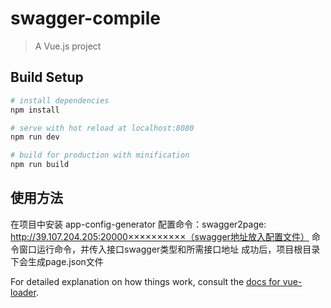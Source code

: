 # swagger-compile

> A Vue.js project

## Build Setup

``` bash
# install dependencies
npm install

# serve with hot reload at localhost:8080
npm run dev

# build for production with minification
npm run build
```
## 使用方法
在项目中安装 app-config-generator
配置命令：swagger2page: http://39.107.204.205:20000××××××××××（swagger地址放入配置文件）
命令窗口运行命令，并传入接口swagger类型和所需接口地址
成功后，项目根目录下会生成page.json文件

For detailed explanation on how things work, consult the [docs for vue-loader](http://vuejs.github.io/vue-loader).
